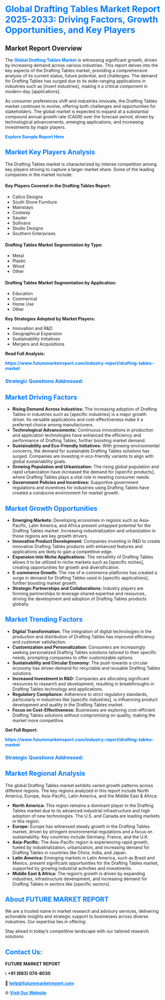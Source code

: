 <h1 style="color: #007BFF;">Global Drafting Tables Market Report 2025-2033: Driving Factors, Growth Opportunities, and Key Players</h1>

<section id="overview">
<h2>Market Report Overview</h2>
<p>The <a href="https://www.futuremarketreport.com/industry-report/drafting-tables-market" style="color: #007BFF; text-decoration: none;"><strong>Global Drafting Tables Market</strong></a> is witnessing significant growth, driven by increasing demand across various industries. This report delves into the key aspects of the Drafting Tables market, providing a comprehensive analysis of its current status, future potential, and challenges. The demand for Drafting Tables has surged due to its wide-ranging applications in industries such as [insert industries], making it a critical component in modern-day [applications].</p>
<p>As consumer preferences shift and industries innovate, the Drafting Tables market continues to evolve, offering both challenges and opportunities for stakeholders. The global market is expected to expand at a substantial compound annual growth rate (CAGR) over the forecast period, driven by technological advancements, emerging applications, and increasing investments by major players.</p>
</section>

<section id="overview">
<p><a href="https://www.futuremarketreport.com/request-sample/reportId=31884" style="color: #007BFF; text-decoration: none;"><strong>Explore Sample Report Here</strong></a></p>
</section>

<section id="key-players">
<h2 style="color: #007BFF;">Market Key Players Analysis</h2>
<p>The Drafting Tables market is characterized by intense competition among key players striving to capture a larger market share. Some of the leading companies in the market include:</p>
<h4>Key Players Covered in the Drafting Tables Report:</h4>
<ul><li>Calico Designs</li><li>South Shore Furniture</li><li>Mainstays</li><li>Costway</li><li>Sauder</li><li>Sullivans</li><li>Studio Designs</li><li>Southern Enterprises</li></ul>
<h4>Drafting Tables Market Segmentation by Type:</h4>
<ul><li>Metal</li><li>Plastic</li><li>Wood</li><li>Other</li></ul>

<h4>Drafting Tables Market Segmentation by Application:</h4>
<ul><li>Education</li><li>Commerical</li><li>Home Use</li><li>Other</li></ul>
<p><strong>Key Strategies Adopted by Market Players:</strong></p>
<ul>
<li>Innovation and R&D</li>
<li>Geographical Expansion</li>
<li>Sustainability Initiatives</li>
<li>Mergers and Acquisitions</li>
</ul>
</section>

<section>
<p><strong>Read Full Analysis: </strong></p><a href="https://www.futuremarketreport.com/industry-report/drafting-tables-market" style="color: #007BFF; text-decoration: none;"><strong>https://www.futuremarketreport.com/industry-report/drafting-tables-market</strong></a>
<h3 style="color: #007BFF;">Strategic Questions Addressed:</h3>
</section>

<section id="driving-factors">
<h2 style="color: #007BFF;">Market Driving Factors</h2>
<ul>
<li><strong>Rising Demand Across Industries:</strong> The increasing adoption of Drafting Tables in industries such as [specific industries] is a major growth driver. Its versatile applications and cost-effectiveness make it a preferred choice among manufacturers.</li>
<li><strong>Technological Advancements:</strong> Continuous innovations in production and application technologies have enhanced the efficiency and performance of Drafting Tables, further boosting market demand.</li>
<li><strong>Sustainability and Eco-Friendly Initiatives:</strong> With growing environmental concerns, the demand for sustainable Drafting Tables solutions has surged. Companies are investing in eco-friendly variants to align with global sustainability goals.</li>
<li><strong>Growing Population and Urbanization:</strong> The rising global population and rapid urbanization have increased the demand for [specific products], where Drafting Tables plays a vital role in meeting consumer needs.</li>
<li><strong>Government Policies and Incentives:</strong> Supportive government regulations and incentives for industries using Drafting Tables have created a conducive environment for market growth.</li>
</ul>
</section>

<section id="growth-opportunities">
<h2 style="color: #007BFF;">Market Growth Opportunities</h2>
<ul>
<li><strong>Emerging Markets:</strong> Developing economies in regions such as Asia-Pacific, Latin America, and Africa present untapped potential for the Drafting Tables market. Increasing industrialization and urbanization in these regions are key growth drivers.</li>
<li><strong>Innovative Product Development:</strong> Companies investing in R&D to create innovative Drafting Tables products with enhanced features and applications are likely to gain a competitive edge.</li>
<li><strong>Expansion into Niche Applications:</strong> The versatility of Drafting Tables allows it to be utilized in niche markets such as [specific niches], creating opportunities for growth and diversification.</li>
<li><strong>E-commerce Growth:</strong> The rise of e-commerce platforms has created a surge in demand for Drafting Tables used in [specific applications], further boosting market growth.</li>
<li><strong>Strategic Partnerships and Collaborations:</strong> Industry players are forming partnerships to leverage shared expertise and resources, driving the development and adoption of Drafting Tables products globally.</li>
</ul>
</section>

<section id="trending-factors">
<h2 style="color: #007BFF;">Market Trending Factors</h2>
<ul>
<li><strong>Digital Transformation:</strong> The integration of digital technologies in the production and distribution of Drafting Tables has improved efficiency and customer satisfaction.</li>
<li><strong>Customization and Personalization:</strong> Consumers are increasingly seeking personalized Drafting Tables solutions tailored to their specific needs, prompting companies to offer customizable options.</li>
<li><strong>Sustainability and Circular Economy:</strong> The push towards a circular economy has driven demand for recyclable and reusable Drafting Tables solutions.</li>
<li><strong>Increased Investment in R&D:</strong> Companies are allocating significant resources to research and development, resulting in breakthroughs in Drafting Tables technology and applications.</li>
<li><strong>Regulatory Compliance:</strong> Adherence to strict regulatory standards, particularly in industries like [specific industries], is influencing product development and quality in the Drafting Tables market.</li>
<li><strong>Focus on Cost-Effectiveness:</strong> Businesses are exploring cost-efficient Drafting Tables solutions without compromising on quality, making the market more competitive.</li>
</ul>
</section>

<section>
<p><strong>Get Full Report: </strong></p><a href="https://www.futuremarketreport.com/industry-report/drafting-tables-market" style="color: #007BFF; text-decoration: none;"><strong>https://www.futuremarketreport.com/industry-report/drafting-tables-market</strong></a>
<h3 style="color: #007BFF;">Strategic Questions Addressed:</h3>
</section>


<section id="regional-analysis">
<h2 style="color: #007BFF;">Market Regional Analysis</h2>
<p>The global Drafting Tables market exhibits varied growth patterns across different regions. The key regions analyzed in this report include North America, Europe, Asia-Pacific, Latin America, and the Middle East & Africa:</p>
<ul>
<li><strong>North America:</strong> This region remains a dominant player in the Drafting Tables market due to its advanced industrial infrastructure and high adoption of new technologies. The U.S. and Canada are leading markets in this region.</li>
<li><strong>Europe:</strong> Europe has witnessed steady growth in the Drafting Tables market, driven by stringent environmental regulations and a focus on sustainability. Key countries include Germany, France, and the U.K.</li>
<li><strong>Asia-Pacific:</strong> The Asia-Pacific region is experiencing rapid growth, fueled by industrialization, urbanization, and increasing demand for Drafting Tables in countries like China, India, and Japan.</li>
<li><strong>Latin America:</strong> Emerging markets in Latin America, such as Brazil and Mexico, present significant opportunities for the Drafting Tables market, supported by growing industrial activities and investments.</li>
<li><strong>Middle East & Africa:</strong> The region’s growth is driven by expanding industries, infrastructure development, and increasing demand for Drafting Tables in sectors like [specific sectors].</li>
</ul>
</section>

<footer>
<h2 style="color: #007BFF;">About FUTURE MARKET REPORT</h2>
<p>We are a trusted name in market research and advisory services, delivering actionable insights and strategic support to businesses across diverse industries. Our expertise lies in offering:</p>

<p>Stay ahead in today’s competitive landscape with our tailored research solutions.</p>

<h2 style="color: #007BFF;">Contact Us:</h2>
<p><strong>FUTURE MARKET REPORT</strong></p>
<p>📞 <strong>+91 (883) 074-8030</strong></p>
<p>📧 <strong><a href="mailto:help@futuremarketreport.com" style="color: #007BFF;">help@futuremarketreport.com</a></strong></p>
<p>🌐 <strong><a href="https://www.futuremarketreport.com/" style="color: #007BFF;">Visit Our Website</a></strong></p>
</footer>